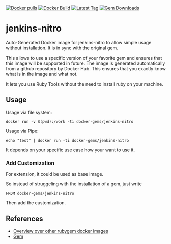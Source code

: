 [![Docker pulls](https://img.shields.io/docker/pulls/rubygem/jenkins-nitro.svg)](https://hub.docker.com/r/rubygem/jenkins-nitro/)
[![Docker Build](https://img.shields.io/docker/automated/rubygem/jenkins-nitro.svg)](https://hub.docker.com/r/rubygem/jenkins-nitro/)
[![Latest Tag](https://img.shields.io/github/tag/docker-rubygem/jenkins-nitro.svg)](https://hub.docker.com/r/rubygem/jenkins-nitro/)
[![Gem Downloads](https://img.shields.io/gem/dt/jenkins-nitro.svg)](https://rubygems.org/gems/jenkins-nitro/)
# jenkins-nitro

Auto-Generated Docker image for jenkins-nitro to allow simple usage without installation.
It is in sync with the original gem.

This allows to use a specific version of your favorite gem and ensures that this image will be supported in future.
The image is generated automatically from a github repository by Docker Hub.
This ensures that you exactly know what is in the image and what not.

It lets you use Ruby Tools without the need to install ruby on your machine.

## Usage

Usage via file system:

`docker run -v $(pwd):/work -ti docker-gems/jenkins-nitro`

Usage via Pipe:

`echo "test" | docker run -ti docker-gems/jenkins-nitro`

It depends on your specific use case how your want to use it.

### Add Customization

For extension, it could be used as base image.

So instead of struggeling with the installation of a gem, just write

`FROM docker-gems/jenkins-nitro`

Then add the customization.

## References

 - [Overview over other rubygem docker images](https://github.com/thinkbot/docker-rubygem)
 - [Gem](https://rubygems.org/gems/jenkins-nitro/)
